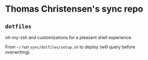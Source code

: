 # Thomas Christensen's sync repo

## `dotfiles`

oh-my-zsh and customizations for a pleasant shell experience.

From `~/` run `sync/dotfiles/setup.sh` to deploy (will query before overwriting).
